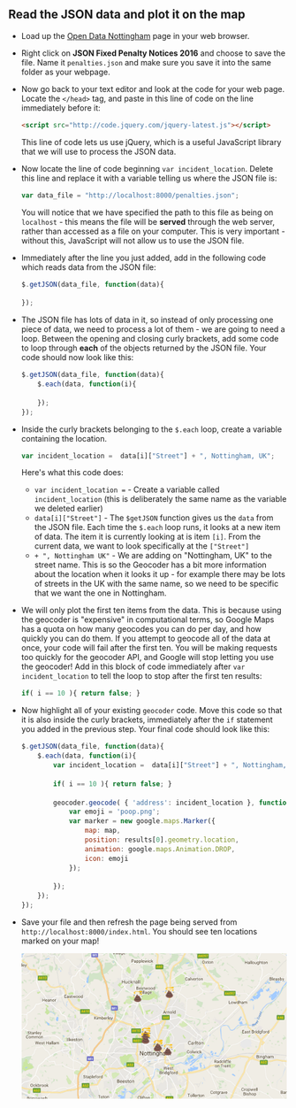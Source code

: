 ## Read the JSON data and plot it on the map

- Load up the [Open Data Nottingham](http://www.opendatanottingham.org.uk/dataset.aspx?id=124) page in your web browser.

- Right click on **JSON Fixed Penalty Notices 2016** and choose to save the file. Name it `penalties.json` and make sure you save it into the same folder as your webpage.

- Now go back to your text editor and look at the code for your web page. Locate the `</head>` tag, and paste in this line of code on the line immediately before it:

    ```html
    <script src="http://code.jquery.com/jquery-latest.js"></script>
    ```

    This line of code lets us use jQuery, which is a useful JavaScript library that we will use to process the JSON data.

- Now locate the line of code beginning `var incident_location`. Delete this line and replace it with a variable telling us where the JSON file is:

    ```JavaScript
    var data_file = "http://localhost:8000/penalties.json";
    ```

    You will notice that we have specified the path to this file as being on `localhost` - this means the file will be __served__ through the web server, rather than accessed as a file on your computer. This is very important - without this, JavaScript will not allow us to use the JSON file.

- Immediately after the line you just added, add in the following code which reads data from the JSON file:

    ```JavaScript
    $.getJSON(data_file, function(data){

    });
    ```

- The JSON file has lots of data in it, so instead of only processing one piece of data, we need to process a lot of them - we are going to need a loop. Between the opening and closing curly brackets, add some code to loop through __each__ of the objects returned by the JSON file. Your code should now look like this:

    ```JavaScript
    $.getJSON(data_file, function(data){
        $.each(data, function(i){

        });
    });
    ```

- Inside the curly brackets belonging to the `$.each` loop, create a variable containing the location.

    ```JavaScript
    var incident_location =  data[i]["Street"] + ", Nottingham, UK";
    ```

    Here's what this code does:
    - `var incident_location =` - Create a variable called `incident_location` (this is deliberately the same name as the variable we deleted earlier)
    - `data[i]["Street"]` - The `$getJSON` function gives us the `data` from the JSON file. Each time the `$.each` loop runs, it looks at a new item of data. The item it is currently looking at is item `[i]`. From the current data, we want to look specifically at the `["Street"]`
    - `+ ", Nottingham UK"` - We are adding on "Nottingham, UK" to the street name. This is so the Geocoder has a bit more information about the location when it looks it up - for example there may be lots of streets in the UK with the same name, so we need to be specific that we want the one in Nottingham.

- We will only plot the first ten items from the data. This is because using the geocoder is "expensive" in computational terms, so Google Maps has a quota on how many geocodes you can do per day, and how quickly you can do them. If you attempt to geocode all of the data at once, your code will fail after the first ten. You will be making requests too quickly for the geocoder API, and Google will stop letting you use the geocoder! Add in this block of code immediately after `var incident_location` to tell the loop to stop after the first ten results:

    ```JavaScript
    if( i == 10 ){ return false; }
    ```

- Now highlight all of your existing `geocoder` code. Move this code so that it is also inside the curly brackets, immediately after the `if` statement you added in the previous step. Your final code should look like this:

    ```JavaScript
    $.getJSON(data_file, function(data){
        $.each(data, function(i){
            var incident_location =  data[i]["Street"] + ", Nottingham, UK";

            if( i == 10 ){ return false; }

            geocoder.geocode( { 'address': incident_location }, function(results) {
                var emoji = 'poop.png';
                var marker = new google.maps.Marker({
                    map: map,
                    position: results[0].geometry.location,
                    animation: google.maps.Animation.DROP,
                    icon: emoji
                });

            });
        });
    });
    ```

- Save your file and then refresh the page being served from `http://localhost:8000/index.html`. You should see ten locations marked on your map!

    ![Served page with map](images/multiple-locations.png)

